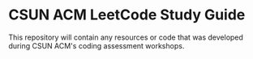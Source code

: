 # CSUN ACM LeetCode Study Guide 

This repository will contain any resources or code that was developed during CSUN ACM's coding assessment workshops.
